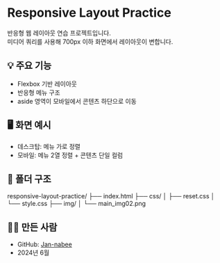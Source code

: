 # Responsive Layout Practice

반응형 웹 레이아웃 연습 프로젝트입니다.  
미디어 쿼리를 사용해 700px 이하 화면에서 레이아웃이 변합니다.

## 💡 주요 기능
- Flexbox 기반 레이아웃
- 반응형 메뉴 구조
- aside 영역이 모바일에서 콘텐츠 하단으로 이동

## 🖥️ 화면 예시
- 데스크탑: 메뉴 가로 정렬
- 모바일: 메뉴 2열 정렬 + 콘텐츠 단일 컬럼

## 📂 폴더 구조
responsive-layout-practice/
├── index.html
├── css/
│ ├── reset.css
│ └── style.css
├── img/
│ └── main_img02.png


## 🧑‍💻 만든 사람
- GitHub: [Jan-nabee](https://github.com/Jan-nabee)
- 2024년 6월
